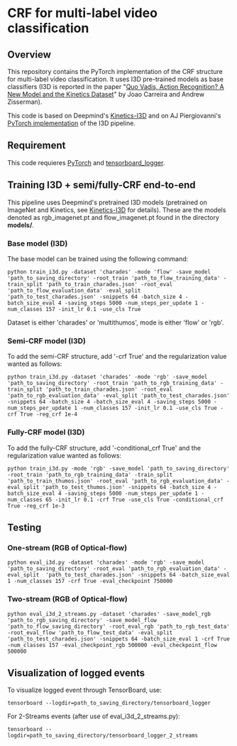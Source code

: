 # CRF for multi-label video classification

## Overview

This repository contains the PyTorch implementation of the CRF structure for multi-label video classification. It uses I3D pre-trained models as base classifiers (I3D is reported in the paper "[Quo Vadis,
Action Recognition? A New Model and the Kinetics
Dataset](https://arxiv.org/abs/1705.07750)" by Joao Carreira and Andrew
Zisserman).

This code is based on Deepmind's [Kinetics-I3D](https://github.com/deepmind/kinetics-i3d) and on AJ Piergiovanni's [PyTorch implementation](https://github.com/piergiaj/pytorch-i3d) of the I3D pipeline.



## Requirement

This code requieres [PyTorch](https://pytorch.org/) and [tensorboard_logger](https://github.com/TeamHG-Memex/tensorboard_logger).

## Training I3D + semi/fully-CRF end-to-end

This pipeline uses Deepmind's pretrained I3D models (pretrained on ImageNet and Kinetics, see [Kinetics-I3D](https://github.com/deepmind/kinetics-i3d) for details). These are the models denoted as rgb_imagenet.pt and flow_imagenet.pt found in the directory **models/**.


### Base model (I3D)

The base model can be trained using the following command:

```
python train_i3d.py -dataset 'charades' -mode 'flow' -save_model 'path_to_saving_directory' -root_train 'path_to_flow_training_data' -train_split 'path_to_train_charades.json' -root_eval 'path_to_flow_evaluation_data' -eval_split 'path_to_test_charades.json' -snippets 64 -batch_size 4 -batch_size_eval 4 -saving_steps 5000 -num_steps_per_update 1 -num_classes 157 -init_lr 0.1 -use_cls True
```

Dataset is either 'charades' or 'multithumos', mode is either 'flow' or 'rgb'.


### Semi-CRF model (I3D)

To add the semi-CRF structure, add '-crf True' and the regularization value wanted as follows:
```
python train_i3d.py -dataset 'charades' -mode 'rgb' -save_model 'path_to_saving_directory' -root_train 'path_to_rgb_training_data' -train_split 'path_to_train_charades.json' -root_eval 'path_to_rgb_evaluation_data' -eval_split 'path_to_test_charades.json' -snippets 64 -batch_size 4 -batch_size_eval 4 -saving_steps 5000 -num_steps_per_update 1 -num_classes 157 -init_lr 0.1 -use_cls True -crf True -reg_crf 1e-4
```

### Fully-CRF model (I3D)

To add the fully-CRF structure, add '-conditional_crf True' and the regularization value wanted as follows:
```
python train_i3d.py -mode 'rgb' -save_model 'path_to_saving_directory' -root_train 'path_to_rgb_training_data' -train_split 'path_to_train_thumos.json' -root_eval 'path_to_rgb_evaluation_data' -eval_split 'path_to_test_thumos.json' -snippets 64 -batch_size 4 -batch_size_eval 4 -saving_steps 5000 -num_steps_per_update 1 -num_classes 65 -init_lr 0.1 -crf True -use_cls True -conditional_crf True -reg_crf 1e-3
```


## Testing

### One-stream (RGB of Optical-flow)

```
python eval_i3d.py -dataset 'charades' -mode 'rgb' -save_model 'path_to_saving_directory' -root_eval 'path_to_rgb_evaluation_data' -eval_split  'path_to_test_charades.json' -snippets 64 -batch_size_eval 1 -num_classes 157 -crf True -eval_checkpoint 750000
```


### Two-stream (RGB of Optical-flow)

```
python eval_i3d_2_streams.py -dataset 'charades' -save_model_rgb 'path_to_rgb_saving_directory' -save_model_flow 'path_to_flow_saving_directory' -root_eval_rgb 'path_to_rgb_test_data' -root_eval_flow 'path_to_flow_test_data' -eval_split 'path_to_test_charades.json' -snippets 64 -batch_size_eval 1 -crf True -num_classes 157 -eval_checkpoint_rgb 500000 -eval_checkpoint_flow 500000
```


## Visualization of logged events
To visualize logged event through TensorBoard, use:
```
tensorboard --logdir=path_to_saving_directory/tensorboard_logger
```

For 2-Streams events (after use of eval_i3d_2_streams.py):
```
tensorboard --logdir=path_to_saving_directory/tensorboard_logger_2_streams
```

